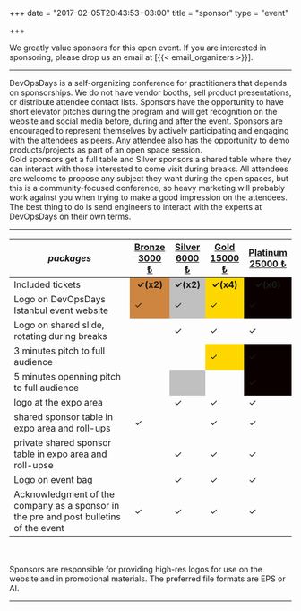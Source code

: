 +++
date = "2017-02-05T20:43:53+03:00"
title = "sponsor"
type = "event"


+++

We greatly value sponsors for this open event.  If you are interested in sponsoring, please drop us an email at [{{< email_organizers >}}].

<hr>

DevOpsDays is a self-organizing conference for practitioners that depends on sponsorships. We do not have vendor booths, sell product presentations, or distribute attendee contact lists. Sponsors have the opportunity to have short elevator pitches during the program and will get recognition on the website and social media before, during and after the event. Sponsors are encouraged to represent themselves by actively participating and engaging with the attendees as peers. Any attendee also has the opportunity to demo products/projects as part of an open space session.
<br>
Gold sponsors get a full table and Silver sponsors a shared table where they can interact with those interested to come visit during breaks. All attendees are welcome to propose any subject they want during the open spaces, but this is a community-focused conference, so heavy marketing will probably work against you when trying to make a good impression on the attendees.
<br>
The best thing to do is send engineers to interact with the experts at DevOpsDays on their own terms.
<br>
<hr/>
<div class = "row">
<div class = "col-12">
  <table class = "table table-bordered table-responsive">
  <thead>
    <tr>
      <th><i>packages</i></th>
      <th><center><b><u>Bronze<br />3000 &#8378;</u></center></b></th>
      <th><center><b><u>Silver<br />6000 &#8378;</u></center></b></th>
      <th><center><b><u>Gold<br />15000 &#8378;</u></center></b></th>
      <th><center><b><u>Platinum<br />25000 &#8378;</u></center></b></th>
    </tr>
    </thead>
    <tbody>
    <tr>
      <td>Included tickets</td>
      <td bgcolor="peru"><center><strong>&#x2713;(x2)</strong></center></td>
      <td bgcolor="silver"><center><strong>&#x2713;(x2)</strong></center></td>
      <td bgcolor="gold"><center><strong>&#x2713;(x4)</strong></center></td>
      <td bgcolor="platinum"><center><strong>&#x2713;(x6)</strong></center></td>
    </tr>
    <tr>
      <td>Logo on DevOpsDays Istanbul event website</td>
      <td bgcolor="peru">&#x2713;</td>
      <td bgcolor="silver">&#x2713;</td>
      <td bgcolor="gold">&#x2713;</td>
      <td bgcolor="platinum">&#x2713;</td>
    </tr>
    <tr>
      <td>Logo on shared slide, rotating during breaks</td>
      <td>&nbsp;</td>
      <td>&#x2713;</td>
      <td>&#x2713;</td>
      <td>&#x2713;</td>
    </tr>
    <tr>
      <td>3 minutes pitch to full audience</td>
      <td>&nbsp;</td>
      <td>&nbsp;</td>
      <td bgcolor="gold">&#x2713;</td>
      <td bgcolor="platinum">&#x2713;</td>
    </tr>
    <tr>
      <td>5 minutes openning pitch to full audience</td>
      <td>&nbsp;</td>
      <td bgcolor="silver">&nbsp;</td>
      <td>&nbsp;</td>
      <td bgcolor="platinum">&#x2713;</td>
    </tr>
    <tr>
      <td>logo at the expo area</td>
      <td>&nbsp;</td>
      <td>&#x2713;</td>
      <td>&#x2713;</td>
      <td>&#x2713;</td>
    </tr>
    <tr>
      <td>shared sponsor table in expo area and roll-ups</td>
      <td>&#x2713;</td>
      <td>&nbsp;</td>
      <td>&#x2713;</td>
      <td>&#x2713;</td>
    </tr>
    <tr>
      <td>private shared sponsor table in expo area and roll-upse</td>
      <td>&nbsp;</td>
      <td>&#x2713;</td>
      <td>&#x2713;</td>
      <td>&#x2713;</td>
    </tr>
    <tr>
      <td>Logo on event bag</td>
      <td>&nbsp;</td>
      <td>&#x2713;</td>
      <td>&#x2713;</td>
      <td>&#x2713;</td>
    </tr>
    <tr>
      <td>Acknowledgment of the company as a sponsor in the pre and post bulletins of the event</td>
      <td>&#x2713;</td>
      <td>&#x2713;</td>
      <td>&#x2713;</td>
      <td>&#x2713;</td>
    </tr>
    </tbody>
  </table>
  <br/>
  <br/>
  Sponsors are responsible for providing high-res logos for use on the website and in promotional materials.  The preferred file formats are EPS or AI.
  <br/>
</div>
</div>
<!--
<div style="width:590px">
<table border=1 cellspacing=1>
  <tr>
    <th><i>packages</i></th>
    <th><center><b><u>Bronze<br />1000 usd</u></center></b></th>
    <th><center><b><u>Silver<br />3000 usd</u></center></b></th>
    <th><center><b><u>Gold<br />5000 usd</u></center></b></th>
    <th></th>
  </tr>
<tr><td>2 included tickets</td><td bgcolor="gold">&nbsp;</td><td bgcolor="gold">&nbsp;</td><td bgcolor="gold">&nbsp;</td></tr>
<tr><td>logo on event website</td><td bgcolor="gold">&nbsp;</td><td bgcolor="gold">&nbsp;</td><td bgcolor="gold">&nbsp;</td></tr>
<tr><td>logo on shared slide, rotating during breaks</td><td bgcolor="gold">&nbsp;</td><td bgcolor="gold">&nbsp;</td><td bgcolor="gold">&nbsp;</td></tr>
<tr><td>logo on all email communication</td><td>&nbsp;</td><td bgcolor="gold">&nbsp;</td><td bgcolor="gold">&nbsp;</td></tr>
<tr><td>logo on its own slide, rotating during breaks</td><td>&nbsp;</td><td bgcolor="gold">&nbsp;</td><td bgcolor="gold">&nbsp;</td></tr>
<tr><td>1 minute pitch to full audience (including streaming audience)</td><td>&nbsp;</td><td>&nbsp;</td><td bgcolor="gold">&nbsp;</td></tr></tr>
<tr><td>2 additional tickets (4 in total)</td><td>&nbsp;</td><td bgcolor="gold">&nbsp;</td><td>&nbsp;</td></tr>
<tr><td>4 additional tickets (6 in total)</td><td>&nbsp;</td><td>&nbsp;</td><td bgcolor="gold">&nbsp;</td></tr>
<tr><td>shared table for swag</td><td>&nbsp;</td><td bgcolor="gold">&nbsp;</td><td>&nbsp;</td></tr>
<tr><td>booth/table space</td><td>&nbsp;</td><td>&nbsp;</td><td bgcolor="gold">&nbsp;</td></tr>
</table>
<hr/>
There are also opportunities for exclusive special sponsorships. We'll have sponsors for various events with special privileges for the sponsors of these events. If you are interested in special sponsorships or have a creative idea about how you can support the event, send us an email.
<br/>
<br/>

<br>
<br>
<table border=1 cellspacing=1>
  <tr>
    <th><i>Sponsor FAQ</i></th>
    <th><center><b>Answers to questions frequently asked by sponsors&nbsp;&nbsp;&nbsp;&nbsp;&nbsp;&nbsp;&nbsp;&nbsp;&nbsp;&nbsp;&nbsp;&nbsp;&nbsp;&nbsp;&nbsp;&nbsp;&nbsp;&nbsp;&nbsp;&nbsp;&nbsp;&nbsp;&nbsp;&nbsp;&nbsp;&nbsp;&nbsp;&nbsp;&nbsp;&nbsp;&nbsp;&nbsp;&nbsp;&nbsp;&nbsp;&nbsp;&nbsp;&nbsp;&nbsp;&nbsp;&nbsp;&nbsp;&nbsp;&nbsp;&nbsp;&nbsp;&nbsp;&nbsp;&nbsp;</center></b></th>
    <th></th>
  </tr>
<tr><td>What dates/times can we set up and tear down?</td><td></td></tr>
<tr><td>How do we ship to the venue?</td><td></td></tr>
<tr><td>How do we ship from the venue?</td><td></td></tr>
<tr><td>Whom should we send?</td><td></td></tr>
<tr><td>What should we expect regarding electricity? (how much, any fees, etc)</td><td></td></tr>
<tr><td>What should we expect regarding WiFi? (how much, any fees, etc)</td><td></td></tr>
<tr><td>How do we order additional A/V equipment?</td><td></td></tr>
<tr><td>Additional important details</td><td></td></tr>
</table>
</div>
-->
<hr/>
